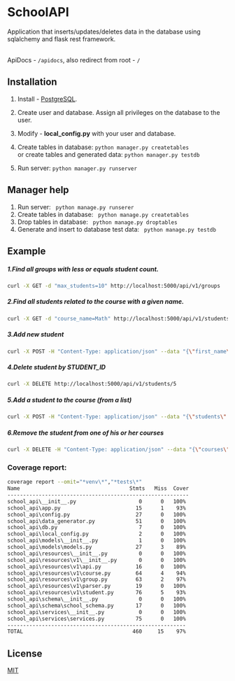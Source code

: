 # SchoolAPI
Application that inserts/updates/deletes data in the database using sqlalchemy and flask rest framework.

<br>ApiDocs - ```/apidocs```, also  redirect from root - ```/```

## Installation
1. Install - [PostgreSQL](https://www.postgresql.org/).
2. Create user and database. Assign all privileges on the database to the user.
3. Modify - **local_config.py** with your user and database. 

4. Create tables in database:
```python manager.py createtables```
<br/>or create tables and generated data:
```python manager.py testdb```
6. Run server:
```python manager.py runserver```
## Manager help
1. Run  server:
``` python manage.py runserer```
2. Create tables in database:
``` python manage.py createtables```
3. Drop tables in database:
``` python manage.py droptables```
4. Generate and insert to database test data:
``` python manage.py testdb```
## Example
##### 1.Find all groups with less or equals student count.
```bash
curl -X GET -d "max_students=10" http://localhost:5000/api/v1/groups
```
##### 2.Find all students related to the course with a given name.
```bash
curl -X GET -d "course_name=Math" http://localhost:5000/api/v1/students
```
##### 3.Add new student
```bash
curl -X POST -H "Content-Type: application/json" --data "{\"first_name\":\"test1\",\"last_name\":\"test2\",\"group_id\":7}" http://localhost:5000/api/v1/students
```
##### 4.Delete student by STUDENT_ID
```bash
curl -X DELETE http://localhost:5000/api/v1/students/5
```
##### 5.Add a student to the course (from a list)
```bash
curl -X POST -H "Content-Type: application/json" --data "{\"students\": [1, 2, 3]}" http://localhost:5000/api/v1/courses/5/students
```
##### 6.Remove the student from one of his or her courses
```bash
curl -X DELETE -H "Content-Type: application/json" --data "{\"courses\":[1, 2, 3]}" http://localhost:5000/api/v1/students/5/courses
```
### Coverage report:
```bash
coverage report --omit="*venv\*","*tests\*"
Name                                   Stmts   Miss  Cover
----------------------------------------------------------
school_api\__init__.py                    0      0   100%
school_api\app.py                        15      1    93%
school_api\config.py                     27      0   100%
school_api\data_generator.py             51      0   100%
school_api\db.py                          7      0   100%
school_api\local_config.py                2      0   100%
school_api\models\__init__.py             1      0   100%
school_api\models\models.py              27      3    89%
school_api\resources\__init__.py          0      0   100%
school_api\resources\v1\__init__.py       0      0   100%
school_api\resources\v1\api.py           16      0   100%
school_api\resources\v1\course.py        64      4    94%
school_api\resources\v1\group.py         63      2    97%
school_api\resources\v1\parser.py        19      0   100%
school_api\resources\v1\student.py       76      5    93%
school_api\schema\__init__.py             0      0   100%
school_api\schema\school_schema.py       17      0   100%
school_api\services\__init__.py           0      0   100%
school_api\services\services.py          75      0   100%
---------------------------------------------------------
TOTAL                                   460     15    97%

```
## License
[MIT](https://choosealicense.com/licenses/mit/)
